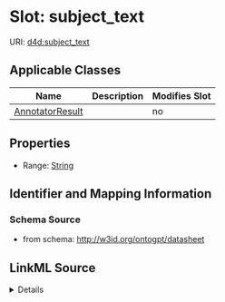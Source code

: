 

# Slot: subject_text

URI: [d4d:subject_text](http://w3id.org/ontogpt/datasheetsubject_text)



<!-- no inheritance hierarchy -->





## Applicable Classes

| Name | Description | Modifies Slot |
| --- | --- | --- |
| [AnnotatorResult](AnnotatorResult.md) |  |  no  |







## Properties

* Range: [String](String.md)





## Identifier and Mapping Information







### Schema Source


* from schema: http://w3id.org/ontogpt/datasheet




## LinkML Source

<details>
```yaml
name: subject_text
from_schema: http://w3id.org/ontogpt/datasheet
rank: 1000
alias: subject_text
owner: AnnotatorResult
domain_of:
- AnnotatorResult
range: string

```
</details>